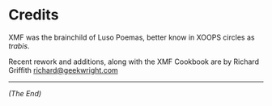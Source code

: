 # Credits

XMF was the brainchild of Luso Poemas, better know in XOOPS circles as *trabis*.

Recent rework and additions, along with the XMF Cookbook are by Richard Griffith <richard@geekwright.com>


------

*(The End)*
